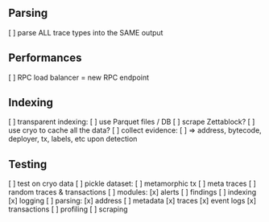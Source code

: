 ## Parsing

[ ] parse ALL trace types into the SAME output

## Performances

[ ] RPC load balancer = new RPC endpoint

## Indexing

[ ] transparent indexing:
    [ ] use Parquet files / DB
[ ] scrape Zettablock?
[ ] use cryo to cache all the data?
[ ] collect evidence:
    [ ] => address, bytecode, deployer, tx, labels, etc upon detection

## Testing

[ ] test on cryo data
[ ] pickle dataset:
    [ ] metamorphic tx
    [ ] meta traces
    [ ] random traces & transactions
[ ] modules:
    [x] alerts
    [ ] findings
    [ ] indexing
    [x] logging
    [ ] parsing:
        [x] address
        [ ] metadata
        [x] traces
        [x] event logs
        [x] transactions
    [ ] profiling
    [ ] scraping
